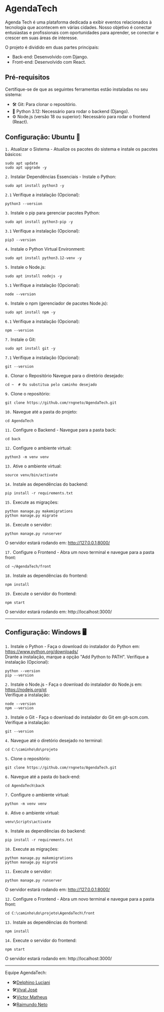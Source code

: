 # AgendaTech
Agenda Tech é uma plataforma dedicada a exibir eventos relacionados à tecnologia que acontecem em várias cidades.
Nosso objetivo é conectar entusiastas e profissionais com oportunidades para aprender, se conectar e crescer em suas áreas de interesse.

O projeto é dividido em duas partes principais:

- Back-end: Desenvolvido com Django.
- Front-end: Desenvolvido com React.

## Pré-requisitos
Certifique-se de que as seguintes ferramentas estão instaladas no seu sistema:

- 🛠️ Git: Para clonar o repositório.
- 🐍 Python 3.12: Necessário para rodar o backend (Django).
- ⚙️ Node.js (versão 18 ou superior): Necessário para rodar o frontend (React).

## Configuração: Ubuntu 🐧
`1.` Atualizar o Sistema - Atualize os pacotes do sistema e instale os pacotes básicos:

```
sudo apt update
sudo apt upgrade -y
```
`2.` Instalar Dependências Essenciais - Instale o Python:
```
sudo apt install python3 -y
```

`2.1` Verifique a instalação (Opcional):
```
python3 --version
```
`3.` Instale o pip para gerenciar pacotes Python:
```
sudo apt install python3-pip -y
```
`3.1` Verifique a instalação (Opcional):
```
pip3 --version
```
`4.` Instale o Python Virtual Environment:
```
sudo apt install python3.12-venv -y
```
`5.` Instale o Node.js:
```
sudo apt install nodejs -y
```
`5.1` Verifique a instalação (Opcional):
```
node --version
```
`6.` Instale o npm (gerenciador de pacotes Node.js):
```
sudo apt install npm -y
```
`6.1` Verifique a instalação (Opcional):
```
npm --version
```
`7.` Instale o Git:
```
sudo apt install git -y
```
`7.1` Verifique a instalação (Opcional):
```
git --version
```
`8.` Clonar o Repositório
Navegue para o diretório desejado:
```
cd ~  # Ou substitua pelo caminho desejado
```
`9.` Clone o repositório:
```
git clone https://github.com/rngneto/AgendaTech.git
```
`10.` Navegue até a pasta do projeto:
```
cd AgendaTech
```
`11.` Configure o Backend - Navegue para a pasta back:
```
cd back
```
`12.` Configure o ambiente virtual:
```
python3 -m venv venv
```
`13.` Ative o ambiente virtual:
```
source venv/bin/activate
```
`14.` Instale as dependências do backend:
```
pip install -r requirements.txt
```
`15.` Execute as migrações:
```
python manage.py makemigrations
python manage.py migrate
```
`16.` Execute o servidor:
```
python manage.py runserver
```
O servidor estará rodando em: http://127.0.0.1:8000/

`17.` Configure o Frontend - Abra um novo terminal e navegue para a pasta front:
```
cd ~/AgendaTech/front
```
`18.` Instale as dependências do frontend:
```
npm install
```
`19.` Execute o servidor do frontend:
```
npm start
```
O servidor estará rodando em: http://localhost:3000/

***

## Configuração: Windows 🖥️
`1.` Instale o Python - Faça o download do instalador do Python em: https://www.python.org/downloads/  
Drante a instalação, marque a opção "Add Python to PATH". Verifique a instalação (Opcional):
```
python --version
pip --version
```
`2.` Instale o Node.js - Faça o download do instalador do Node.js em: https://nodejs.org/pt   
Verifique a instalação:
```
node --version
npm --version
```
`3.` Instale o Git - Faça o download do instalador do Git em git-scm.com.
Verifique a instalação:
```
git --version
```
`4.` Navegue até o diretório desejado no terminal:
```
cd C:\caminho\do\projeto
```
`5.` Clone o repositório:
```
git clone https://github.com/rngneto/AgendaTech.git
```
`6.` Navegue até a pasta do back-end:
```
cd AgendaTech\back
```
`7.` Configure o ambiente virtual:
```
python -m venv venv
```
`8.` Ative o ambiente virtual:
```
venv\Scripts\activate
```
`9.` Instale as dependências do backend:
```
pip install -r requirements.txt
```
`10.` Execute as migrações:
```
python manage.py makemigrations
python manage.py migrate
```
`11.` Execute o servidor:
```
python manage.py runserver
```

O servidor estará rodando em: http://127.0.0.1:8000/

`12.` Configure o Frontend - Abra um novo terminal e navegue para a pasta front:
```
cd C:\caminho\do\projeto\AgendaTech\front
```
`13.` Instale as dependências do frontend:
```
npm install
```
`14.` Execute o servidor do frontend:
```
npm start
```
O servidor estará rodando em: http://localhost:3000/

***
Equipe AgendaTech:
- 🛠️[Delphino Luciani](https://github.com/dlpaf)
- 🛠️[Vival José](https://github.com/VivalJose) 
- 🛠️[Victor Matheus](https://github.com/Matheus21098)
- 🛠️[Raimundo Neto](https://github.com/rngneto)  
